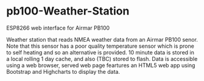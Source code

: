 # pb100-Weather-Station
ESP8266 web interface for Airmar PB100

Weather station that reads NMEA weather data from an Airmar PB100 senor. Note that this sensor has a poor quality temperature sensor which is prone to self heating and so an alternative is provided.
10 minute data is stored in a local rolling 1 day cache, and also (TBC) stored to flash.
Data is accessible using a web browser, served web page feartures an HTML5 web app using Bootstrap and Highcharts to display the data.

